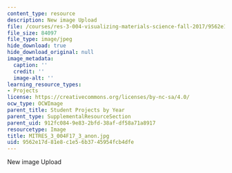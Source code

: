 ```yaml
---
content_type: resource
description: New image Upload
file: /courses/res-3-004-visualizing-materials-science-fall-2017/9562e17d81e8c1e56b3745954fcb4dfe_MITRES_3_004F17_3_anon.jpg
file_size: 84097
file_type: image/jpeg
hide_download: true
hide_download_original: null
image_metadata:
  caption: ''
  credit: ''
  image-alt: ''
learning_resource_types:
- Projects
license: https://creativecommons.org/licenses/by-nc-sa/4.0/
ocw_type: OCWImage
parent_title: Student Projects by Year
parent_type: SupplementalResourceSection
parent_uid: 912fc084-9e83-2bfd-38af-df58a71a8917
resourcetype: Image
title: MITRES_3_004F17_3_anon.jpg
uid: 9562e17d-81e8-c1e5-6b37-45954fcb4dfe
---
```

New image Upload